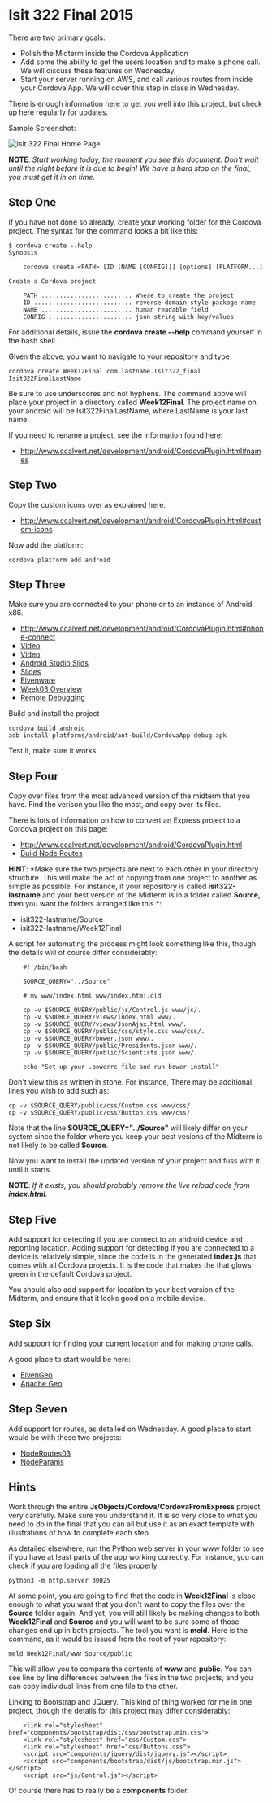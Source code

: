 # Isit 322 Final 2015

There are two primary goals:

- Polish the Midterm inside the Cordova Application
- Add some the ability to get the users location and to make a phone call. We will discuss these features on Wednesday.
- Start your server running on AWS, and call various routes from inside your Cordova App. We will cover this step in class in Wednesday. 

There is enough information here to get you well into this project, but check up here regularly for updates. 

Sample Screenshot:

<img class="small" src="https://drive.google.com/uc?id=0B25UTAlOfPRGTzhXLWYxVnh4cFk" alt="Isit 322 Final Home Page">


**NOTE**: *Start working today, the moment you see this document. Don't wait until the night before it is due to begin! We have a hard stop on the final, you must get it in on time.*


## Step One

If you have not done so already, create your working folder for the Cordova project. The syntax for the command looks a bit like this:

```
$ cordova create --help
Synopsis

    cordova create <PATH> [ID [NAME [CONFIG]]] [options] [PLATFORM...]

Create a Cordova project

    PATH ......................... Where to create the project
    ID ........................... reverse-domain-style package name
    NAME ......................... human readable field
    CONFIG ....................... json string with key/values
```                                    

For additional details, issue the **cordova create --help** command yourself in the bash shell. 

Given the above, you want to navigate to your repository and type

    cordova create Week12Final com.lastname.Isit322_final Isit322FinalLastName
    
Be sure to use underscores and not hyphens. The command above will place your
project in a directory called **Week12Final**. The project name on your android
will be Isit322FinalLastName, where LastName is your last name.

If you need to rename a project, see the information found here:

- <http://www.ccalvert.net/development/android/CordovaPlugin.html#names>

## Step Two

Copy the custom icons over as explained here.

- <http://www.ccalvert.net/development/android/CordovaPlugin.html#custom-icons>

Now add the platform:

    cordova platform add android
    
## Step Three 

Make sure you are connected to your phone or to an instance of Android x86.

- <http://www.ccalvert.net/development/android/CordovaPlugin.html#phone-connect>
- [Video](http://youtu.be/qmUcJ2Jxp6g)
- [Video](http://youtu.be/LNgkRhsgzIc)
- [Android Studio Slids](http://bit.ly/elven-android-studio)
- [Slides](http://bit.ly/1at2JZ2)
- [Elvenware](http://www.elvenware.com/charlie/development/android/Androidx86.shtml)
- [Week03 Overview](https://bc.instructure.com/courses/1078221/pages/week03-overview)
- [Remote Debugging](https://developer.chrome.com/devtools/docs/remote-debugging)

Build and install the project

    cordova build android
    adb install platforms/android/ant-build/CordovaApp-debug.apk
    
Test it, make sure it works.
    
## Step Four        

Copy over files from the most advanced version of the midterm that you have. Find the verison you like the most, and copy over its files.

There is lots of information on how to convert an Express project to a Cordova project on this page:

- <http://www.ccalvert.net/development/android/CordovaPlugin.html>
- [Build Node Routes][build-node]


**HINT**: *Make sure the two projects are next to each other in your directory structure. This will make the act of copying from one project to another as simple as possible. For instance, if your repository is called **isit322-lastname** and your best version of the Midterm is in a folder called **Source**, then you want the folders arranged like this *:

- isit322-lastname/Source
- isit322-lastname/Week12Final
    
A script for automating the process might look something like this, though the 
details will of course differ considerably:

```
    #! /bin/bash
    
    SOURCE_QUERY="../Source"
    
    # mv www/index.html www/index.html.old
    
    cp -v $SOURCE_QUERY/public/js/Control.js www/js/.
    cp -v $SOURCE_QUERY/views/index.html www/.
    cp -v $SOURCE_QUERY/views/JsonAjax.html www/.
    cp -v $SOURCE_QUERY/public/css/style.css www/css/.
    cp -v $SOURCE_QUERY/bower.json www/.
    cp -v $SOURCE_QUERY/public/Presidents.json www/.
    cp -v $SOURCE_QUERY/public/Scientists.json www/.

    echo "Set up your .bowerrc file and run bower install"
```

Don't view this as written in stone. For instance, There may be additional lines you wish to add such as:

```
cp -v $SOURCE_QUERY/public/css/Custom.css www/css/.
cp -v $SOURCE_QUERY/public/css/Button.css www/css/.
```

Note that the line **SOURCE_QUERY="../Source"** will likely differ on your system since the folder where you keep your best vesions of the Midterm is not likely to be called **Source**.

Now you want to install the updated version of your project and fuss with it until it starts

**NOTE**: *If it exists, you should probably remove the live reload code from **index.html**.*

## Step Five

Add support for detecting if you are connect to an android device and reporting location. Adding support for detecting if you are connected to a device is relatively simple, since the code is in the generated **index.js** that comes with all Cordova projects. It is the code that makes the that glows green in the default Cordova project.

You should also add support for location to your best version of the Midterm, and ensure that it looks good on a mobile device. 
         
## Step Six

Add support for finding your current location and for making phone calls.

A good place to start would be here:

- [ElvenGeo][elvenGeo]
- [Apache Geo](https://github.com/apache/cordova-plugin-geolocation)
## Step Seven

Add support for routes, as detailed on Wednesday. A good place to start would be with these two projects:

- [NodeRoutes03][nodeRoutes03]
- [NodeParams][nodeParams]

            
## Hints

Work through the entire **JsObjects/Cordova/CordovaFromExpress** project very carefully. Make sure you understand it. It is so very close to what you need to do in the final that you can all but use it as an exact template with illustrations of how to complete each step.

As detailed elsewhere, run the Python web server in your www folder to see if you have at least parts of the app working correctly. For instance, you can check if you are loading all the files properly. 

    python3 -m http.server 30025           

At some point, you are going to find that the code in **Week12Final** is close enough to what you want that you don't want to copy the files over the **Source** folder again. And yet, you will still likely be making changes to both **Week12Final** and **Source** and you will want to be sure some of those changes end up in both projects. The tool you want is **meld**. Here is the command, as it would be issued from the root of your repository:

    meld Week12Final/www Source/public
    
This will allow you to compare the contents of **www** and **public**. You can see line by line differences between the files in the two projects, and you can copy individual lines from one file to the other.    

Linking to Bootstrap and JQuery. This kind of thing worked for me in one project, though the details for this project may differ considerably:

```
    <link rel="stylesheet" href="components/bootstrap/dist/css/bootstrap.min.css">
    <link rel="stylesheet" href="css/Custom.css">
    <link rel="stylesheet" href="css/Buttons.css">
    <script src="components/jquery/dist/jquery.js"></script>
    <script src="components/bootstrap/dist/js/bootstrap.min.js"></script>
    <script src="js/Control.js"></script>
```

Of course there has to really be a **components** folder.

[build-node]: https://github.com/charliecalvert/JsObjects/blob/master/Cordova/CordovaNodeRoutes/www/BuildNodeRoutes
[nodeRoutes03]:https://github.com/charliecalvert/JsObjects/tree/master/JavaScript/NodeCode/NodeRoutes03
[nodeParams]:https://github.com/charliecalvert/JsObjects/tree/master/JavaScript/NodeCode/NodeRoutesParams
[elvenGeo]: https://github.com/charliecalvert/JsObjects/tree/master/Cordova/ElvenGeo